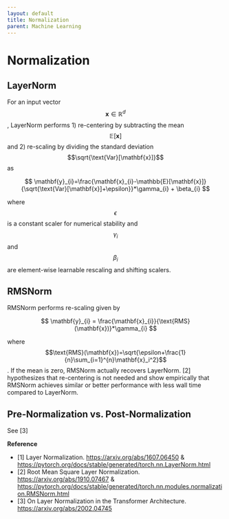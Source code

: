 ```yaml
---
layout: default
title: Normalization
parent: Machine Learning
---
```


# Normalization

## LayerNorm

For an input vector $$\mathbf{x}\in\mathbb{R}^{d}$$, LayerNorm performs 1) re-centering by subtracting the mean $$\mathbb{E}[\mathbf{x}]$$ and 2) re-scaling by dividing the standard deviation $$\sqrt{\text{Var}[\mathbf{x}]}$$ as

$$
\mathbf{y}_{i}=\frac{\mathbf{x}_{i}-\mathbb{E}[\mathbf{x}]}{\sqrt{\text{Var}[\mathbf{x}]+\epsilon}}*\gamma_{i} + \beta_{i}
$$

where $$\epsilon$$ is a constant scaler for numerical stability and $$\gamma_i$$ and $$\beta_i$$ are element-wise learnable rescaling and shifting scalers.

## RMSNorm

RMSNorm performs re-scaling given by

$$
\mathbf{y}_{i} = \frac{\mathbf{x}_{i}}{\text{RMS}(\mathbf{x})}*\gamma_{i}
$$

where $$\text{RMS}(\mathbf{x})=\sqrt{\epsilon+\frac{1}{n}\sum_{i=1}^{n}\mathbf{x}_i^2}$$. If the mean is zero, RMSNorm actually recovers LayerNorm. [2] hypothesizes that re-centering is not needed and show empirically that RMSNorm achieves similar or better performance with less wall time compared to LayerNorm. 

## Pre-Normalization vs. Post-Normalization

See [3]


**Reference**
- [1] Layer Normalization. https://arxiv.org/abs/1607.06450 & https://pytorch.org/docs/stable/generated/torch.nn.LayerNorm.html
- [2] Root Mean Square Layer Normalization. https://arxiv.org/abs/1910.07467 & https://pytorch.org/docs/stable/generated/torch.nn.modules.normalization.RMSNorm.html
- [3] On Layer Normalization in the Transformer Architecture. https://arxiv.org/abs/2002.04745


